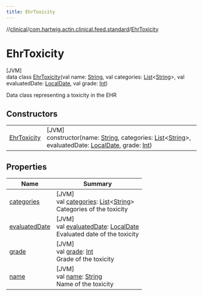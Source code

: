 ```yaml
---
title: EhrToxicity
---
```

//[clinical](../../../index.html)/[com.hartwig.actin.clinical.feed.standard](../index.html)/[EhrToxicity](index.html)



# EhrToxicity



[JVM]\
data class [EhrToxicity](index.html)(val name: [String](https://kotlinlang.org/api/latest/jvm/stdlib/kotlin/-string/index.html), val categories: [List](https://kotlinlang.org/api/latest/jvm/stdlib/kotlin.collections/-list/index.html)&lt;[String](https://kotlinlang.org/api/latest/jvm/stdlib/kotlin/-string/index.html)&gt;, val evaluatedDate: [LocalDate](https://docs.oracle.com/javase/8/docs/api/java/time/LocalDate.html), val grade: [Int](https://kotlinlang.org/api/latest/jvm/stdlib/kotlin/-int/index.html))

Data class representing a toxicity in the EHR



## Constructors


| | |
|---|---|
| [EhrToxicity](-ehr-toxicity.html) | [JVM]<br>constructor(name: [String](https://kotlinlang.org/api/latest/jvm/stdlib/kotlin/-string/index.html), categories: [List](https://kotlinlang.org/api/latest/jvm/stdlib/kotlin.collections/-list/index.html)&lt;[String](https://kotlinlang.org/api/latest/jvm/stdlib/kotlin/-string/index.html)&gt;, evaluatedDate: [LocalDate](https://docs.oracle.com/javase/8/docs/api/java/time/LocalDate.html), grade: [Int](https://kotlinlang.org/api/latest/jvm/stdlib/kotlin/-int/index.html)) |


## Properties


| Name | Summary |
|---|---|
| [categories](categories.html) | [JVM]<br>val [categories](categories.html): [List](https://kotlinlang.org/api/latest/jvm/stdlib/kotlin.collections/-list/index.html)&lt;[String](https://kotlinlang.org/api/latest/jvm/stdlib/kotlin/-string/index.html)&gt;<br>Categories of the toxicity |
| [evaluatedDate](evaluated-date.html) | [JVM]<br>val [evaluatedDate](evaluated-date.html): [LocalDate](https://docs.oracle.com/javase/8/docs/api/java/time/LocalDate.html)<br>Evaluated date of the toxicity |
| [grade](grade.html) | [JVM]<br>val [grade](grade.html): [Int](https://kotlinlang.org/api/latest/jvm/stdlib/kotlin/-int/index.html)<br>Grade of the toxicity |
| [name](name.html) | [JVM]<br>val [name](name.html): [String](https://kotlinlang.org/api/latest/jvm/stdlib/kotlin/-string/index.html)<br>Name of the toxicity |

